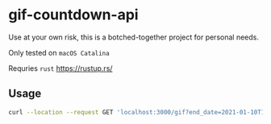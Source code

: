 # gif-countdown-api

Use at your own risk, this is a botched-together project for personal needs.

Only tested on `macOS Catalina`

Requries `rust` https://rustup.rs/ 


## Usage 


```sh 
curl --location --request GET 'localhost:3000/gif?end_date=2021-01-10T11:30:30' 
```
